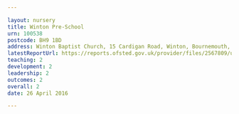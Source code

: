 ```yaml
---

layout: nursery
title: Winton Pre-School
urn: 100538
postcode: BH9 1BD
address: Winton Baptist Church, 15 Cardigan Road, Winton, Bournemouth, Dorset, BH9 1BD
latestReportUrl: https://reports.ofsted.gov.uk/provider/files/2567809/urn/100538.pdf
teaching: 2
development: 2
leadership: 2
outcomes: 2
overall: 2
date: 26 April 2016

---
```

